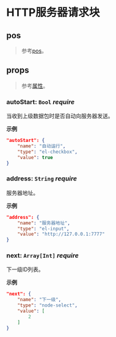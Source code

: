 # HTTP服务器请求块

## pos
> 参考[pos](taskconfig.md#pos-objectx-int-y-int-w-int-h-int-z-int-require)。

## props
> 参考[属性](taskconfig.md#属性（参数）)。

### autoStart: `Bool` *require*
当收到上级数据包时是否自动向服务器发送。

**示例**
```json
"autoStart": {
    "name": "自动运行",
    "type": "el-checkbox",
    "value": true
}
```

### address: `String` *require*
服务器地址。

**示例**
```json
"address": {
    "name": "服务器地址",
    "type": "el-input",
    "value": "http://127.0.0.1:7777"
}
```

### next: `Array[Int]` *require*
下一级ID列表。

**示例**
```json
"next": {
    "name": "下一级",
    "type": "node-select",
    "value": [
        2
    ]
}
```